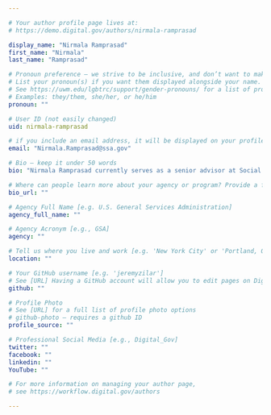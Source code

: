 ```yaml
---

# Your author profile page lives at:
# https://demo.digital.gov/authors/nirmala-ramprasad

display_name: "Nirmala Ramprasad"
first_name: "Nirmala"
last_name: "Ramprasad"

# Pronoun preference — we strive to be inclusive, and don’t want to make assumptions on a person’s first name (be it a gender-neutral name, or is one more common in languages other than English). Learn more http://www.MyPronouns.org
# List your pronoun(s) if you want them displayed alongside your name. Leave it blank and we'll use just your name.
# See https://uwm.edu/lgbtrc/support/gender-pronouns/ for a list of pronouns
# Examples: they/them, she/her, or he/him
pronoun: ""

# User ID (not easily changed)
uid: nirmala-ramprasad

# if you include an email address, it will be displayed on your profile page
email: "Nirmala.Ramprasad@ssa.gov"

# Bio — keep it under 50 words
bio: "Nirmala Ramprasad currently serves as a senior advisor at Social Security Administration. In her present role she develops IT strategy, and provides guidance and recommendations on IT initiatives and emerging technology. She has a double Master’s degree and over 25 years in Information Technology.  She is experienced in several industry verticals including government,  telecommunications, pharmaceuticals, electrical power distribution, human resources and payroll. Her special interest is in using data analytics to derive business value and is a member of the government customer experience community of practice. All opinions are her own and do not reflect that of any Federal Agency."

# Where can people learn more about your agency or program? Provide a full URL [e.g. 'https://www.example.gov/']
bio_url: ""

# Agency Full Name [e.g. U.S. General Services Administration]
agency_full_name: ""

# Agency Acronym [e.g., GSA]
agency: ""

# Tell us where you live and work [e.g. 'New York City' or 'Portland, OR']
location: ""

# Your GitHub username [e.g. 'jeremyzilar']
# See [URL] Having a GitHub account will allow you to edit pages on DigitalGov. The image used in your GitHub account can also be used to populate your digital.gov profile photo.
github: ""

# Profile Photo
# See [URL] for a full list of profile photo options
# github-photo — requires a github ID
profile_source: ""

# Professional Social Media [e.g., Digital_Gov]
twitter: ""
facebook: ""
linkedin: ""
YouTube: ""

# For more information on managing your author page,
# see https://workflow.digital.gov/authors

---
```


